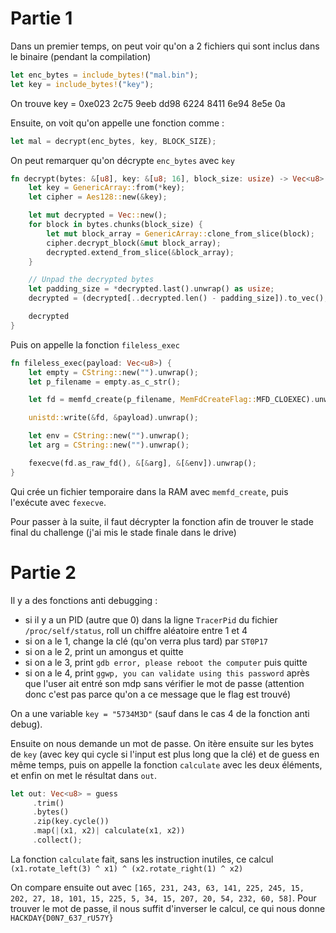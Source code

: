 # Partie 1
Dans un premier temps, on peut voir qu'on a 2 fichiers qui sont inclus dans le binaire (pendant la compilation)
```rust
let enc_bytes = include_bytes!("mal.bin");
let key = include_bytes!("key");
```
On trouve key = 0xe023 2c75 9eeb dd98 6224 8411 6e94 8e5e 0a

Ensuite, on voit qu'on appelle une fonction comme :
```rust
let mal = decrypt(enc_bytes, key, BLOCK_SIZE);
```
On peut remarquer qu'on décrypte `enc_bytes` avec `key`
```rust
fn decrypt(bytes: &[u8], key: &[u8; 16], block_size: usize) -> Vec<u8> {
    let key = GenericArray::from(*key);
    let cipher = Aes128::new(&key);

    let mut decrypted = Vec::new();
    for block in bytes.chunks(block_size) {
        let mut block_array = GenericArray::clone_from_slice(block);
        cipher.decrypt_block(&mut block_array);
        decrypted.extend_from_slice(&block_array);
    }

    // Unpad the decrypted bytes
    let padding_size = *decrypted.last().unwrap() as usize;
    decrypted = (decrypted[..decrypted.len() - padding_size]).to_vec();

    decrypted
}
```

Puis on appelle la fonction `fileless_exec`
```rust
fn fileless_exec(payload: Vec<u8>) {
    let empty = CString::new("").unwrap();
    let p_filename = empty.as_c_str();

    let fd = memfd_create(p_filename, MemFdCreateFlag::MFD_CLOEXEC).unwrap();

    unistd::write(&fd, &payload).unwrap();

    let env = CString::new("").unwrap();
    let arg = CString::new("").unwrap();

    fexecve(fd.as_raw_fd(), &[&arg], &[&env]).unwrap();
}
```
Qui crée un fichier temporaire dans la RAM avec `memfd_create`, puis l'exécute avec `fexecve`.

Pour passer à la suite, il faut décrypter la fonction afin de trouver le stade final du challenge (j'ai mis le stade finale dans le drive)

# Partie 2
Il y a des fonctions anti debugging : 
- si il y a un PID (autre que 0) dans la ligne `TracerPid` du fichier `/proc/self/status`, roll un chiffre aléatoire entre 1 et 4
- si on a le 1, change la clé (qu'on verra plus tard) par `ST0P17`
- si on a le 2, print un amongus et quitte
- si on a le 3, print `gdb error, please reboot the computer` puis quitte
- si on a le 4, print `ggwp, you can validate using this password` après que l'user ait entré son mdp sans vérifier le mot de passe (attention donc c'est pas parce qu'on a ce message que le flag est trouvé)

On a une variable `key = "5734M3D"` (sauf dans le cas 4 de la fonction anti debug).

Ensuite on nous demande un mot de passe.
On itère ensuite sur les bytes de `key` (avec key qui cycle si l'input est plus long que la clé) et de guess en même temps, puis on appelle la fonction `calculate` avec les deux éléments, et enfin on met le résultat dans `out`.
```rust
let out: Vec<u8> = guess
	 .trim()
	 .bytes()
	 .zip(key.cycle())
	 .map(|(x1, x2)| calculate(x1, x2))
	 .collect();
```
La fonction `calculate` fait, sans les instruction inutiles, ce calcul `(x1.rotate_left(3) ^ x1) ^ (x2.rotate_right(1) ^ x2)`

On compare ensuite out avec `[165, 231, 243, 63, 141, 225, 245, 15, 202, 27, 18, 101, 15, 225, 5, 34, 15, 207, 20, 54, 232, 60, 58]`.
Pour trouver le mot de passe, il nous suffit d'inverser le calcul, ce qui nous donne `HACKDAY{D0N7_637_rU57Y}`